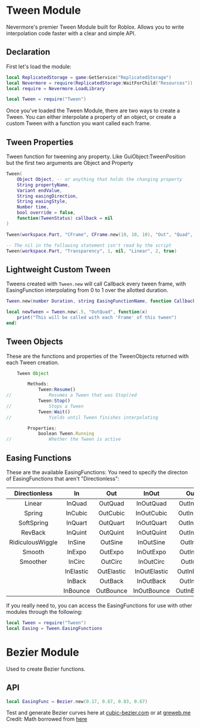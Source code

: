 # Tween Module
Nevermore's premier Tween Module built for Roblox. Allows you to write interpolation code faster with a clear and simple API.
## Declaration
First let's load the module:
```lua
local ReplicatedStorage = game:GetService("ReplicatedStorage")
local Nevermore = require(ReplicatedStorage:WaitForChild("Resources"))
local require = Nevermore.LoadLibrary

local Tween = require("Tween")
```
Once you've loaded the Tween Module, there are two ways to create a Tween. You can either interpolate a property of an object, or create a custom Tween with a function you want called each frame.

## Tween Properties

Tween function for tweening any property.  Like GuiObject:TweenPosition but the first two arguments are Object and Property

```lua
Tween(
	Object Object, -- or anything that holds the changing property
	String propertyName,
	Variant endValue,
	String easingDirection,
	String easingStyle,
	Number time,
	bool override = false,
	function(TweenStatus) callback = nil
)

Tween(workspace.Part, "CFrame", CFrame.new(10, 10, 10), "Out", "Quad", 2, true)

-- The nil in the following statement isn't read by the script
Tween(workspace.Part, "Transparency", 1, nil, "Linear", 2, true)
```
## Lightweight Custom Tween
Tweens created with `Tween.new` will call Callback every tween frame, with EasingFunction interpolating from 0 to 1 over the allotted duration.
```lua
Tween.new(number Duration, string EasingFunctionName, function Callback)

local newTween = Tween.new(.5, "OutQuad", function(x)
	print("This will be called with each 'Frame' of this tween")
end)
```
## Tween Objects
These are the functions and properties of the TweenObjects returned with each Tween creation.
```js
	Tween Object

		Methods:
			Tween:Resume()
//				Resumes a Tween that was Stop()ed
			Tween:Stop()
//				Stops a Tween
			Tween:Wait()
//				Yields until Tween finishes interpolating

		Properties:
			boolean Tween.Running
//				Whether the Tween is active
```

## Easing Functions
These are the available EasingFunctions:
You need to specify the directon of EasingFunctions that aren't "Directionless":

|   Directionless  |     In    |     Out    |     InOut    |     OutIn    |
|:----------------:|:---------:|:----------:|:------------:|:------------:|
|      Linear      |   InQuad  |   OutQuad  |   InOutQuad  |   OutInQuad  |
|      Spring      |  InCubic  |  OutCubic  |  InOutCubic  |  OutInCubic  |
|    SoftSpring    |  InQuart  |  OutQuart  |  InOutQuart  |  OutInQuart  |
|      RevBack     |  InQuint  |  OutQuint  |  InOutQuint  |  OutInQuint  |
| RidiculousWiggle |   InSine  |   OutSine  |   InOutSine  |   OutInSine  |
|      Smooth      |   InExpo  |   OutExpo  |   InOutExpo  |   OutInExpo  |
|     Smoother     |   InCirc  |   OutCirc  |   InOutCirc  |   OutInCirc  |
|                  | InElastic | OutElastic | InOutElastic | OutInElastic |
|                  |   InBack  |   OutBack  |   InOutBack  |   OutInBack  |
|                  |  InBounce |  OutBounce |  InOutBounce |  OutInBounce |

If you really need to, you can access the EasingFunctions for use with other modules through the following:
```lua
local Tween = require("Tween")
local Easing = Tween.EasingFunctions
```

# Bezier Module
Used to create Bezier functions.
## API
```lua
local EasingFunc = Bezier.new(0.17, 0.67, 0.83, 0.67)
```
Test and generate Bezier curves here at [cubic-bezier.com](http://cubic-bezier.com/) or at [greweb.me](http://greweb.me/bezier-easing-editor/example/)
Credit: Math borrowed from [here](https://gist.github.com/gre/1926947#file-keyspline-js)
